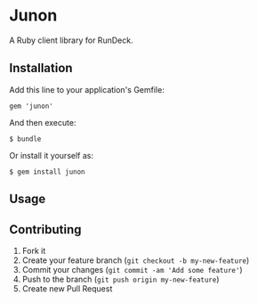# Junon

A Ruby client library for RunDeck.

## Installation

Add this line to your application's Gemfile:

    gem 'junon'

And then execute:

    $ bundle

Or install it yourself as:

    $ gem install junon

## Usage

## Contributing

1. Fork it
2. Create your feature branch (`git checkout -b my-new-feature`)
3. Commit your changes (`git commit -am 'Add some feature'`)
4. Push to the branch (`git push origin my-new-feature`)
5. Create new Pull Request
